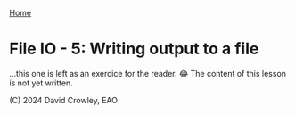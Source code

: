 [Home](index.md#lessons) 

# File IO - 5: Writing output to a file

...this one is left as an exercice for the reader. 😂 The content of this lesson is not yet written.


(C) 2024 David Crowley, EAO